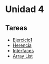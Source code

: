# Unidad 4
## Tareas
- [Ejercicio1](tareas/ejercicio1/)
- [Herencia](tareas/Herencia/)
- [Interfaces](tareas/Interfaces/)
- [Array List](tareas/ArrayList/)